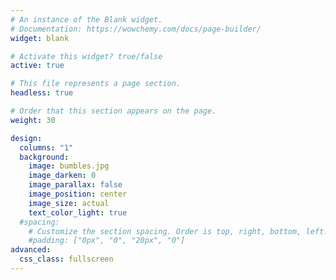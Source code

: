 ```yaml
---
# An instance of the Blank widget.
# Documentation: https://wowchemy.com/docs/page-builder/
widget: blank

# Activate this widget? true/false
active: true

# This file represents a page section.
headless: true

# Order that this section appears on the page.
weight: 30

design:
  columns: "1"
  background:
    image: bumbles.jpg
    image_darken: 0
    image_parallax: false
    image_position: center 
    image_size: actual
    text_color_light: true
  #spacing:
    # Customize the section spacing. Order is top, right, bottom, left.
    #padding: ["0px", "0", "20px", "0"]
advanced:
  css_class: fullscreen
---
```

